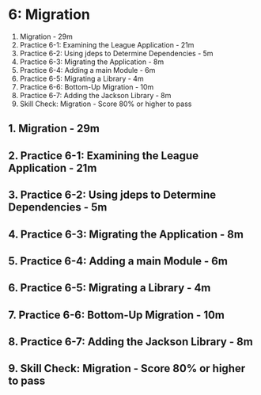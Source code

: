 # 6: Migration

1. Migration - 29m
2. Practice 6-1: Examining the League Application - 21m
3. Practice 6-2: Using jdeps to Determine Dependencies - 5m
4. Practice 6-3: Migrating the Application - 8m
5. Practice 6-4: Adding a main Module - 6m
6. Practice 6-5: Migrating a Library - 4m
7. Practice 6-6: Bottom-Up Migration - 10m
8. Practice 6-7: Adding the Jackson Library - 8m
9. Skill Check: Migration - Score 80% or higher to pass

## 1. Migration - 29m
## 2. Practice 6-1: Examining the League Application - 21m
## 3. Practice 6-2: Using jdeps to Determine Dependencies - 5m
## 4. Practice 6-3: Migrating the Application - 8m
## 5. Practice 6-4: Adding a main Module - 6m
## 6. Practice 6-5: Migrating a Library - 4m
## 7. Practice 6-6: Bottom-Up Migration - 10m
## 8. Practice 6-7: Adding the Jackson Library - 8m
## 9. Skill Check: Migration - Score 80% or higher to pass
